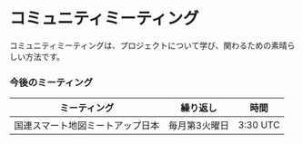 # コミュニティミーティング

コミュニティミーティングは、プロジェクトについて学び、関わるための素晴らしい方法です。

### 今後のミーティング
| ミーティング | 繰り返し | 時間 |
|---------|------------|------|
|国連スマート地図ミートアップ日本|毎月第3火曜日|3:30 UTC|

